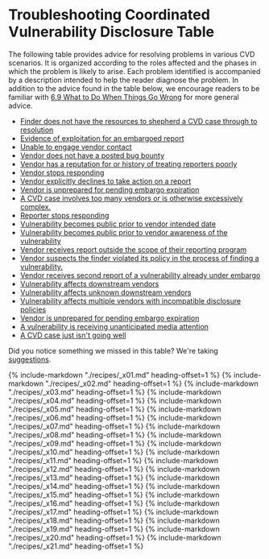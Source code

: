 # Troubleshooting Coordinated Vulnerability Disclosure Table 

The following table provides advice for resolving problems in various
CVD scenarios. It is organized according to the roles affected and the
phases in which the problem is likely to arise. Each problem identified
is accompanied by a description intended to help the reader diagnose the
problem. In addition to the advice found in the table below, we
encourage readers to be familiar with [6.9 What to Do When Things Go
Wrong](6_9.md) for more general advice.

- [Finder does not have the resources to shepherd a CVD case through to resolution](#01)
- [Evidence of exploitation for an embargoed report](#02)
- [Unable to engage vendor contact](#03)
- [Vendor does not have a posted bug bounty](#04)
- [Vendor has a reputation for or history of treating reporters poorly](#05)
- [Vendor stops responding](#06)
- [Vendor explicitly declines to take action on a report](#07)
- [Vendor is unprepared for pending embargo expiration](#08)
- [A CVD case involves too many vendors or is otherwise excessively complex.](#09)
- [Reporter stops responding](#10)
- [Vulnerability becomes public prior to vendor intended date](#11)
- [Vulnerability becomes public prior to vendor awareness of the vulnerability](#12)
- [Vendor receives report outside the scope of their reporting program](#13)
- [Vendor suspects the finder violated its policy in the process of finding a vulnerability.](#14)
- [Vendor receives second report of a vulnerability already under embargo](#15)
- [Vulnerability affects downstream vendors](#16)
- [Vulnerability affects unknown downstream vendors](#17)
- [Vulnerability affects multiple vendors with incompatible disclosure policies](#18)
- [Vendor is unprepared for pending embargo expiration](#19)
- [A vulnerability is receiving unanticipated media attention](#20)
- [A CVD case just isn't going well](#21)

Did you notice something we missed in this table? We're taking
[suggestions](https://github.com/CERTCC/CERT-Guide-to-CVD/issues).

{% include-markdown "./recipes/_x01.md" heading-offset=1 %}
{% include-markdown "./recipes/_x02.md" heading-offset=1 %}
{% include-markdown "./recipes/_x03.md" heading-offset=1 %}
{% include-markdown "./recipes/_x04.md" heading-offset=1 %}
{% include-markdown "./recipes/_x05.md" heading-offset=1 %}
{% include-markdown "./recipes/_x06.md" heading-offset=1 %}
{% include-markdown "./recipes/_x07.md" heading-offset=1 %}
{% include-markdown "./recipes/_x08.md" heading-offset=1 %}
{% include-markdown "./recipes/_x09.md" heading-offset=1 %}
{% include-markdown "./recipes/_x10.md" heading-offset=1 %}
{% include-markdown "./recipes/_x11.md" heading-offset=1 %}
{% include-markdown "./recipes/_x12.md" heading-offset=1 %}
{% include-markdown "./recipes/_x13.md" heading-offset=1 %}
{% include-markdown "./recipes/_x14.md" heading-offset=1 %}
{% include-markdown "./recipes/_x15.md" heading-offset=1 %}
{% include-markdown "./recipes/_x16.md" heading-offset=1 %}
{% include-markdown "./recipes/_x17.md" heading-offset=1 %}
{% include-markdown "./recipes/_x18.md" heading-offset=1 %}
{% include-markdown "./recipes/_x19.md" heading-offset=1 %}
{% include-markdown "./recipes/_x20.md" heading-offset=1 %}
{% include-markdown "./recipes/_x21.md" heading-offset=1 %}
